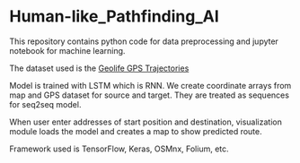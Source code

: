# Human-like_Pathfinding_AI

This repository contains python code for data preprocessing and jupyter notebook for machine learning.

The dataset used is the [Geolife GPS Trajectories](https://www.microsoft.com/en-us/download/details.aspx?id=52367)

Model is trained with LSTM which is RNN. We create coordinate arrays from map and GPS dataset for source and target. They are treated as sequences for seq2seq model.

When user enter addresses of start position and destination, visualization module loads the model and creates a map to show predicted route.

Framework used is TensorFlow, Keras, OSMnx, Folium, etc.
